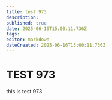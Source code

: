 ```yaml
---
title: test 973
description: 
published: true
date: 2025-06-16T15:00:11.736Z
tags: 
editor: markdown
dateCreated: 2025-06-16T15:00:11.736Z
---
```


# TEST 973
this is test 973
